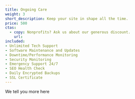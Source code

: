 ```yaml
---
title: Ongoing Care
weight: 3
short_description: Keep your site in shape all the time.
price: 500
ctas:
  - copy: Nonprofits? Ask us about our generous discount.
    url: 
included:
- Unlimited Tech Support
- Software Maintenance and Updates
- Downtime/Performance Monitoring
- Security Monitoring
- Emergency Support 24/7
- SEO Health Check
- Daily Encrypted Backups
- SSL Certificate
---
```


We tell you more here